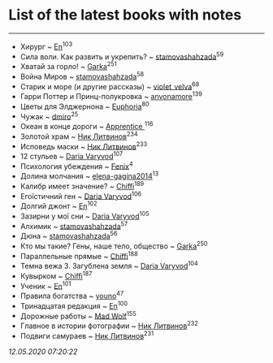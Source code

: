 # List of the latest books with notes
---

* Хирург ~ [En](users/333/333646551-vkontakte)<sup>103</sup>
* Сила воли. Как развить и укрепить? ~ [stamovashahzada](users/310/310646815-vkontakte)<sup>59</sup>
* Хватай за горло! ~ [Garka](users/115/115753719718250012620-google)<sup>251</sup>
* Война Миров ~ [stamovashahzada](users/310/310646815-vkontakte)<sup>58</sup>
* Старик и море (и другие рассказы) ~ [violet_velva](users/116/116961712580551399099-google)<sup>68</sup>
* Гарри Поттер и Принц-полукровка ~ [anvonamore](users/595/5957175-vkontakte)<sup>139</sup>
* Цветы для Элджернона ~ [Euphoria](users/106/106304994652616315178-google)<sup>80</sup>
* Чужак ~ [dmiro](users/571/5714115-vkontakte)<sup>25</sup>
* Океан в конце дороги ~ [Apprentice ](users/528/52821952-vkontakte)<sup>116</sup>
* Золотой храм ~ [Ник Литвинов](users/241/241974816-vkontakte)<sup>234</sup>
* Исповедь маски ~ [Ник Литвинов](users/241/241974816-vkontakte)<sup>233</sup>
* 12 стульев ~ [Daria Varyvod](users/829/829893410524253-facebook)<sup>107</sup>
* Психология убеждения ~ [Fenix](users/111/111367585493471720963-google)<sup>4</sup>
* Долина молчания ~ [elena-gagina2014](users/208/208969292-yandex)<sup>13</sup>
* Калибр имеет значение? ~ [Chiffi](users/105/105831994080785626680-google)<sup>189</sup>
* Егоїстичний ген ~ [Daria Varyvod](users/829/829893410524253-facebook)<sup>106</sup>
* Долгий джонт ~ [En](users/333/333646551-vkontakte)<sup>102</sup>
* Зазирни у мої сни ~ [Daria Varyvod](users/829/829893410524253-facebook)<sup>105</sup>
* Алхимик ~ [stamovashahzada](users/310/310646815-vkontakte)<sup>57</sup>
* Дюна ~ [stamovashahzada](users/310/310646815-vkontakte)<sup>56</sup>
* Кто мы такие? Гены, наше тело, общество ~ [Garka](users/115/115753719718250012620-google)<sup>250</sup>
* Параллельные прямые ~ [Chiffi](users/105/105831994080785626680-google)<sup>188</sup>
* Темна вежа 3. Загублена земля ~ [Daria Varyvod](users/829/829893410524253-facebook)<sup>104</sup>
* Кувырком ~ [Chiffi](users/105/105831994080785626680-google)<sup>187</sup>
* Ученик ~ [En](users/333/333646551-vkontakte)<sup>101</sup>
* Правила богатства ~ [youno](users/302/302928912-vkontakte)<sup>47</sup>
* Тринадцатая редакция ~ [En](users/333/333646551-vkontakte)<sup>100</sup>
* Дорожные работы ~ [Mad Wolf](users/947/94738840-vkontakte)<sup>155</sup>
* Главное в истории фотографии ~ [Ник Литвинов](users/241/241974816-vkontakte)<sup>232</sup>
* Подвиги самураев ~ [Ник Литвинов](users/241/241974816-vkontakte)<sup>231</sup>


_12.05.2020 07:20:22_
